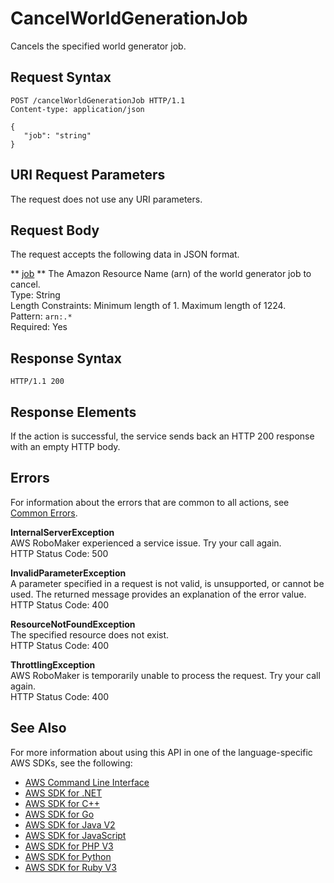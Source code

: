 # CancelWorldGenerationJob<a name="API_CancelWorldGenerationJob"></a>

Cancels the specified world generator job\.

## Request Syntax<a name="API_CancelWorldGenerationJob_RequestSyntax"></a>

```
POST /cancelWorldGenerationJob HTTP/1.1
Content-type: application/json

{
   "job": "string"
}
```

## URI Request Parameters<a name="API_CancelWorldGenerationJob_RequestParameters"></a>

The request does not use any URI parameters\.

## Request Body<a name="API_CancelWorldGenerationJob_RequestBody"></a>

The request accepts the following data in JSON format\.

 ** [job](#API_CancelWorldGenerationJob_RequestSyntax) **   <a name="robomaker-CancelWorldGenerationJob-request-job"></a>
The Amazon Resource Name \(arn\) of the world generator job to cancel\.  
Type: String  
Length Constraints: Minimum length of 1\. Maximum length of 1224\.  
Pattern: `arn:.*`   
Required: Yes

## Response Syntax<a name="API_CancelWorldGenerationJob_ResponseSyntax"></a>

```
HTTP/1.1 200
```

## Response Elements<a name="API_CancelWorldGenerationJob_ResponseElements"></a>

If the action is successful, the service sends back an HTTP 200 response with an empty HTTP body\.

## Errors<a name="API_CancelWorldGenerationJob_Errors"></a>

For information about the errors that are common to all actions, see [Common Errors](CommonErrors.md)\.

 **InternalServerException**   
AWS RoboMaker experienced a service issue\. Try your call again\.  
HTTP Status Code: 500

 **InvalidParameterException**   
A parameter specified in a request is not valid, is unsupported, or cannot be used\. The returned message provides an explanation of the error value\.  
HTTP Status Code: 400

 **ResourceNotFoundException**   
The specified resource does not exist\.  
HTTP Status Code: 400

 **ThrottlingException**   
AWS RoboMaker is temporarily unable to process the request\. Try your call again\.  
HTTP Status Code: 400

## See Also<a name="API_CancelWorldGenerationJob_SeeAlso"></a>

For more information about using this API in one of the language\-specific AWS SDKs, see the following:
+  [AWS Command Line Interface](https://docs.aws.amazon.com/goto/aws-cli/robomaker-2018-06-29/CancelWorldGenerationJob) 
+  [AWS SDK for \.NET](https://docs.aws.amazon.com/goto/DotNetSDKV3/robomaker-2018-06-29/CancelWorldGenerationJob) 
+  [AWS SDK for C\+\+](https://docs.aws.amazon.com/goto/SdkForCpp/robomaker-2018-06-29/CancelWorldGenerationJob) 
+  [AWS SDK for Go](https://docs.aws.amazon.com/goto/SdkForGoV1/robomaker-2018-06-29/CancelWorldGenerationJob) 
+  [AWS SDK for Java V2](https://docs.aws.amazon.com/goto/SdkForJavaV2/robomaker-2018-06-29/CancelWorldGenerationJob) 
+  [AWS SDK for JavaScript](https://docs.aws.amazon.com/goto/AWSJavaScriptSDK/robomaker-2018-06-29/CancelWorldGenerationJob) 
+  [AWS SDK for PHP V3](https://docs.aws.amazon.com/goto/SdkForPHPV3/robomaker-2018-06-29/CancelWorldGenerationJob) 
+  [AWS SDK for Python](https://docs.aws.amazon.com/goto/boto3/robomaker-2018-06-29/CancelWorldGenerationJob) 
+  [AWS SDK for Ruby V3](https://docs.aws.amazon.com/goto/SdkForRubyV3/robomaker-2018-06-29/CancelWorldGenerationJob) 